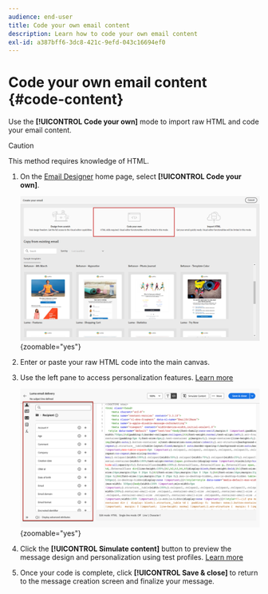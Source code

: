 ```yaml
---
audience: end-user
title: Code your own email content
description: Learn how to code your own email content
exl-id: a387bff6-3dc8-421c-9efd-043c16694ef0
---
```

# Code your own email content {#code-content}

Use the **[!UICONTROL Code your own]** mode to import raw HTML and code your email content.

>[!CAUTION]
>
>This method requires knowledge of HTML.

1. On the [Email Designer](get-started-email-designer.md) home page, select **[!UICONTROL Code your own]**.

    ![Screenshot showing the "Code your own" option in the Email Designer home page](assets/code-your-own.png){zoomable="yes"}

1. Enter or paste your raw HTML code into the main canvas.

1. Use the left pane to access personalization features. [Learn more](../personalization/gs-personalization.md)

    ![Screenshot showing the code editor with personalization options in the left pane](assets/code-editor-personalization.png){zoomable="yes"}

1. Click the **[!UICONTROL Simulate content]** button to preview the message design and personalization using test profiles. [Learn more](../preview-test/preview-test.md)

1. Once your code is complete, click **[!UICONTROL Save & close]** to return to the message creation screen and finalize your message.